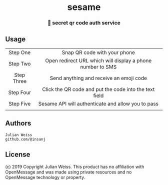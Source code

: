 <h1 align="center">sesame</h1>
<h3 align="center">🍩 secret qr code auth service</h3>

## Usage

| |  |
|:---:|:---:|
|Step One|Snap QR code with your phone|
|Step Two|Open redirect URL which will display a phone number to SMS|
|Step Three|Send anything and receive an emoji code|
|Step Four|Click the QR code and put the code into the text field|
|Step Five|Sesame API will authenticate and allow you to pass|
| | |

## Authors

```
Julian Weiss
github.com/@insanj
 ```
 
 ## License
 
(c) 2019 Copyright Julian Weiss. This product has no affiliation with OpenMessage and was made using private resources and no OpenMessage technology or property.
